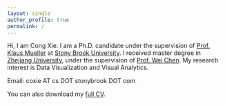 ```yaml
---
layout: single
author_profile: true
permalink: /
---
```

Hi, I am Cong Xie. I am a Ph.D. candidate under the supervision of [Prof. Klaus Mueller](http://www3.cs.stonybrook.edu/~mueller/) at [Stony Brook University](http://www.stonybrook.edu/).
I received master degree in [Zhejiang University](http://www.zju.edu.cn/), under the supervision of [Prof. Wei Chen](http://www.cad.zju.edu.cn/home/chenwei/).
My research interest is Data Visualization and Visual Analytics.

Email: coxie AT cs DOT stonybrook DOT com
            
You can also download my [full CV](https://).

